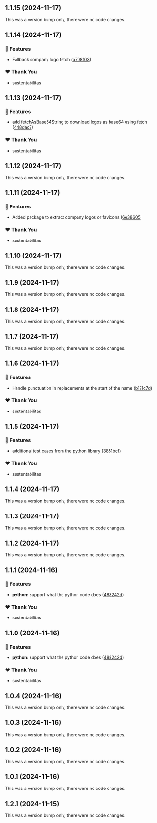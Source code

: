 ## 1.1.15 (2024-11-17)

This was a version bump only, there were no code changes.

## 1.1.14 (2024-11-17)

### 🚀 Features

- Fallback company logo fetch ([a708f03](https://github.com/qonstrue/opensource/commit/a708f03))

### ❤️  Thank You

- sustentabilitas

## 1.1.13 (2024-11-17)

### 🚀 Features

- add fetchAsBase64String to download logos as base64 using fetch ([448dac7](https://github.com/qonstrue/opensource/commit/448dac7))

### ❤️  Thank You

- sustentabilitas

## 1.1.12 (2024-11-17)

This was a version bump only, there were no code changes.

## 1.1.11 (2024-11-17)

### 🚀 Features

- Added package to extract company logos or favicons ([6e38605](https://github.com/qonstrue/opensource/commit/6e38605))

### ❤️  Thank You

- sustentabilitas

## 1.1.10 (2024-11-17)

This was a version bump only, there were no code changes.

## 1.1.9 (2024-11-17)

This was a version bump only, there were no code changes.

## 1.1.8 (2024-11-17)

This was a version bump only, there were no code changes.

## 1.1.7 (2024-11-17)

This was a version bump only, there were no code changes.

## 1.1.6 (2024-11-17)

### 🚀 Features

- Handle punctuation in replacements at the start of the name ([b171c7d](https://github.com/qonstrue/opensource/commit/b171c7d))

### ❤️  Thank You

- sustentabilitas

## 1.1.5 (2024-11-17)

### 🚀 Features

- additional test cases from the python library ([3851bcf](https://github.com/qonstrue/opensource/commit/3851bcf))

### ❤️  Thank You

- sustentabilitas

## 1.1.4 (2024-11-17)

This was a version bump only, there were no code changes.

## 1.1.3 (2024-11-17)

This was a version bump only, there were no code changes.

## 1.1.2 (2024-11-17)

This was a version bump only, there were no code changes.

## 1.1.1 (2024-11-16)

### 🚀 Features

- **python:** support what the python code does ([488242d](https://github.com/qonstrue/opensource/commit/488242d))

### ❤️  Thank You

- sustentabilitas

## 1.1.0 (2024-11-16)

### 🚀 Features

- **python:** support what the python code does ([488242d](https://github.com/qonstrue/opensource/commit/488242d))

### ❤️  Thank You

- sustentabilitas

## 1.0.4 (2024-11-16)

This was a version bump only, there were no code changes.

## 1.0.3 (2024-11-16)

This was a version bump only, there were no code changes.

## 1.0.2 (2024-11-16)

This was a version bump only, there were no code changes.

## 1.0.1 (2024-11-16)

This was a version bump only, there were no code changes.

## 1.2.1 (2024-11-15)

This was a version bump only, there were no code changes.